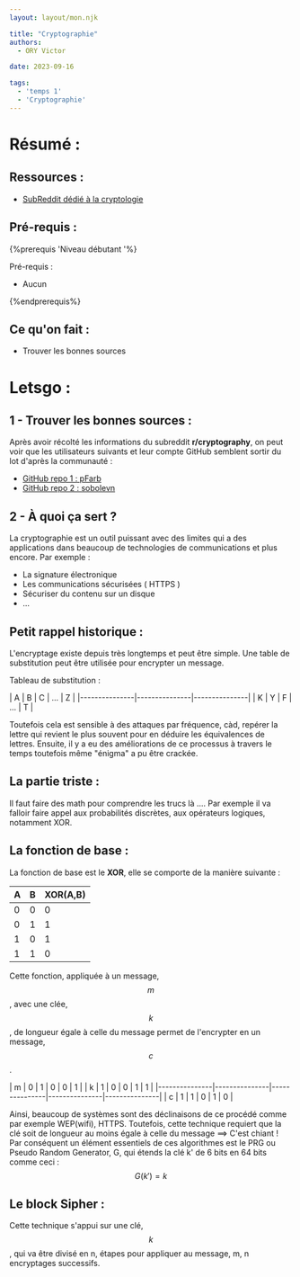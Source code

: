 ```yaml
---
layout: layout/mon.njk

title: "Cryptographie"
authors:
  - ORY Victor

date: 2023-09-16

tags:
  - 'temps 1'
  - 'Cryptographie'
---
```

# Résumé :



## Ressources :

- [SubReddit dédié à la cryptologie ](https://www.reddit.com/r/crypto/wiki/index/)


## Pré-requis : 

{%prerequis 'Niveau débutant '%}

Pré-requis :

- Aucun

 {%endprerequis%}

## Ce qu'on fait :

- Trouver les bonnes sources 


# Letsgo :

## 1 - Trouver les bonnes sources :

Après avoir récolté les informations du subreddit **r/cryptography**, on peut voir que les utilisateurs suivants et leur compte GitHub semblent sortir du lot d'après la communauté :
- [GitHub repo 1 : pFarb](https://github.com/pFarb)
- [GitHub repo 2 : sobolevn](https://github.com/sobolevn)

## 2 - À quoi ça sert ? 

La cryptographie est un outil puissant avec des limites qui a des applications dans beaucoup de technologies de communications et plus encore. Par exemple : 
  - La signature électronique
  - Les communications sécurisées ( HTTPS )
  - Sécuriser du contenu sur un disque 
  - ... 

## Petit rappel historique : 

L'encryptage existe depuis très longtemps et peut être simple.
Une table de substitution peut être utilisée pour encrypter un message.

Tableau de substitution : 

| A | B | C | ... | Z |
|---------------|---------------|---------------|
|  K   | Y   | F  | ... | T |


Toutefois cela est sensible à des attaques par fréquence, càd, repérer la lettre qui revient le plus souvent pour en déduire les équivalences de lettres. 
Ensuite, il y a eu des améliorations de ce processus à travers le temps toutefois même "énigma" a pu être crackée. 

## La partie triste : 

Il faut faire des math pour comprendre les trucs là .... 
Par exemple il va falloir faire appel aux probabilités discrètes, aux opérateurs logiques, notamment XOR. 

## La fonction de base : 

La fonction de base est le **XOR**, elle se comporte de la manière suivante : 

| A | B | XOR(A,B) |
|---------------|---------------|---------------|
|  0  | 0  | 0 | 
|  0  | 1  | 1 | 
|  1  | 0  | 1 | 
|  1  | 1  | 0 | 

Cette fonction, appliquée à un message, $$m$$, avec une clée, $$k$$, de longueur égale à celle du message permet de l'encrypter en un message, $$c$$. 

| m | 0 | 1 | 0 | 0 | 1 |
| k | 1 | 0 | 0 | 1 | 1 |
|---------------|---------------|---------------|---------------|---------------|
| c | 1 | 1 | 0 | 1 | 0 |



Ainsi, beaucoup de systèmes sont des déclinaisons de ce procédé comme par exemple WEP(wifi), HTTPS.
Toutefois, cette technique requiert que la clé soit de longueur au moins égale à celle du message ==> C'est chiant  ! 
Par conséquent un élément essentiels de ces algorithmes est le PRG ou Pseudo Random Generator, G, qui étends la clé k' de 6 bits en 64 bits comme ceci : $$G(k') = k $$ 

## Le block Sipher :

Cette technique s'appui sur une clé, $$k$$, qui va être divisé en n, étapes pour appliquer au message, m, n encryptages successifs. 